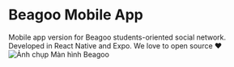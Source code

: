 # Beagoo Mobile App
Mobile app version for Beagoo students-oriented social network. Developed in React Native and Expo. We love to open source ❤️
![Ảnh chụp Màn hình Beagoo](https://user-images.githubusercontent.com/17230355/180727302-80ebadad-73d8-4c86-8358-bd7ba129a8a9.png)
